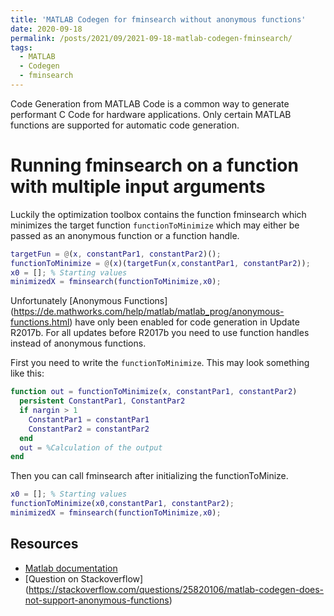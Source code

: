 ```yaml
---
title: 'MATLAB Codegen for fminsearch without anonymous functions'
date: 2020-09-18
permalink: /posts/2021/09/2021-09-18-matlab-codegen-fminsearch/
tags:
  - MATLAB
  - Codegen
  - fminsearch
---
```


Code Generation from MATLAB Code is a common way to generate performant C Code for hardware applications. 
Only certain MATLAB functions are supported for automatic code generation.  

Running fminsearch on a function with multiple input arguments
==============================================================

Luckily the optimization toolbox contains the function fminsearch which minimizes the target function `functionToMinimize` which may either be passed as an anonymous function or a function handle. 

```matlab
targetFun = @(x, constantPar1, constantPar2)();
functionToMinimize = @(x)(targetFun(x,constantPar1, constantPar2));
x0 = []; % Starting values
minimizedX = fminsearch(functionToMinimize,x0);
```

Unfortunately [Anonymous Functions] (https://de.mathworks.com/help/matlab/matlab_prog/anonymous-functions.html) have only been enabled for code generation in Update R2017b. For all updates before R2017b you need to use function handles instead of anonymous functions.

First you need to write the `functionToMinimize`. This may look something like this:

```matlab
function out = functionToMinimize(x, constantPar1, constantPar2)
  persistent ConstantPar1, ConstantPar2
  if nargin > 1
    ConstantPar1 = constantPar1
    ConstantPar2 = constantPar2
  end
  out = %Calculation of the output 
end
```

Then you can call fminsearch after initializing the functionToMinize.

```matlab
x0 = []; % Starting values
functionToMinimize(x0,constantPar1, constantPar2);
minimizedX = fminsearch(functionToMinimize,x0);
```

Resources
---------
* [Matlab documentation](https://de.mathworks.com/help/matlab/ref/fminsearch.html)
* [Question on Stackoverflow] (https://stackoverflow.com/questions/25820106/matlab-codegen-does-not-support-anonymous-functions)

